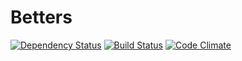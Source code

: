 Betters
================================================================================

[![Dependency Status](https://img.shields.io/gemnasium/Tomohiro/betters.svg?style=flat-square)](https://gemnasium.com/Tomohiro/betters)
[![Build Status](https://img.shields.io/travis/Tomohiro/betters.svg?style=flat-square)](https://travis-ci.org/Tomohiro/betters)
[![Code Climate](https://img.shields.io/codeclimate/github/Tomohiro/betters.svg?style=flat-square)](https://codeclimate.com/github/Tomohiro/betters)
